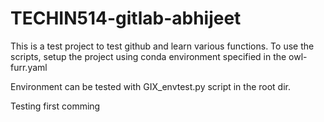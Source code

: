 # TECHIN514-gitlab-abhijeet
This is a test project to test github and learn various functions. To use the scripts, setup the project using conda environment specified in the owl-furr.yaml

Environment can be tested with GIX_envtest.py script in the root dir.

Testing first comming
